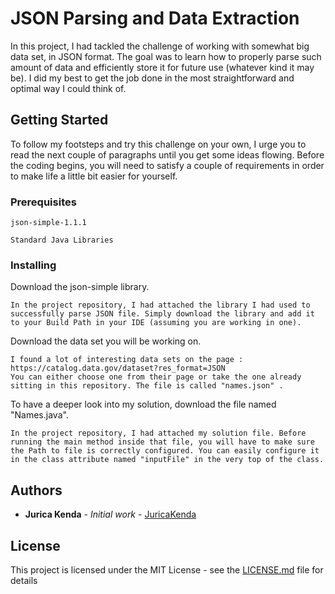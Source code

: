 # JSON Parsing and Data Extraction

In this project, I had tackled the challenge of working with somewhat big data set, in JSON format. The goal was to learn how to properly parse such amount of data and efficiently store it for future use (whatever kind it may be). I did my best to get the job done in the most straightforward and optimal way I could think of.

## Getting Started

To follow my footsteps and try this challenge on your own, I urge you to read the next couple of paragraphs until you get some ideas flowing. Before the coding begins, you will need to satisfy a couple of requirements in order to make life a little bit easier for yourself.

### Prerequisites

```
json-simple-1.1.1
```
```
Standard Java Libraries
```


### Installing

Download the json-simple library.

```
In the project repository, I had attached the library I had used to successfully parse JSON file. Simply download the library and add it to your Build Path in your IDE (assuming you are working in one).
```

Download the data set you will be working on.

```
I found a lot of interesting data sets on the page : 
https://catalog.data.gov/dataset?res_format=JSON
You can either choose one from their page or take the one already sitting in this repository. The file is called "names.json" .
```

To have a deeper look into my solution, download the file named "Names.java".

```
In the project repository, I had attached my solution file. Before running the main method inside that file, you will have to make sure the Path to file is correctly configured. You can easily configure it in the class attribute named "inputFile" in the very top of the class.
```


## Authors

* **Jurica Kenda** - *Initial work* - [JuricaKenda](https://github.com/juricaKenda)


## License

This project is licensed under the MIT License - see the [LICENSE.md](LICENSE.md) file for details

